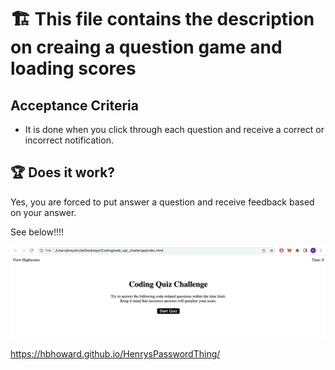 # 🏗️ This file contains the description on creaing a question game and loading scores


## Acceptance Criteria

* It is done when you click through each  question and receive a correct or incorrect notification.


## 🏆 Does it work?

Yes, you are forced to put answer a question and receive feedback based on your answer. 


See below!!!!

<img src="image.png"/>


https://hbhoward.github.io/HenrysPasswordThing/
